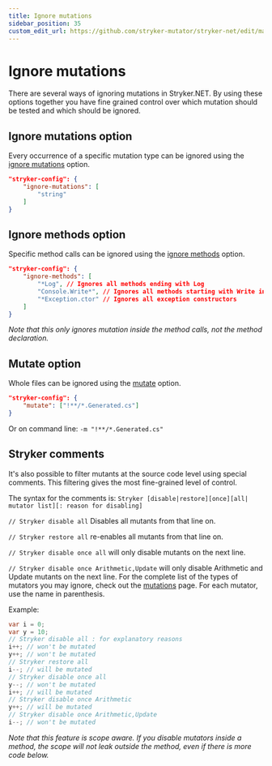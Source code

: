 ```yaml
---
title: Ignore mutations
sidebar_position: 35
custom_edit_url: https://github.com/stryker-mutator/stryker-net/edit/master/docs/ignore-mutations.md
---
```

# Ignore mutations

There are several ways of ignoring mutations in Stryker.NET. By using these options together you have fine grained control over which mutation should be tested and which should be ignored.

## Ignore mutations option

Every occurrence of a specific mutation type can be ignored using the [ignore mutations](https://stryker-mutator.io/docs/stryker-net/configuration#ignore-mutations-string) option.

``` json
"stryker-config": {
    "ignore-mutations": [
        "string"
    ]
}
```

## Ignore methods option

Specific method calls can be ignored using the [ignore methods](https://stryker-mutator.io/docs/stryker-net/configuration#ignore-methods-string) option.

``` json
"stryker-config": {
    "ignore-methods": [
        "*Log", // Ignores all methods ending with Log
        "Console.Write*", // Ignores all methods starting with Write in the class Console
        "*Exception.ctor" // Ignores all exception constructors
    ]
}
```

_Note that this only ignores mutation inside the method calls, not the method declaration._

## Mutate option

Whole files can be ignored using the [mutate](https://stryker-mutator.io/docs/stryker-net/configuration#mutate-glob) option.

``` json
"stryker-config": {
    "mutate": ["!**/*.Generated.cs"]
}
```

Or on command line: `-m "!**/*.Generated.cs"`

## Stryker comments

It's also possible to filter mutants at the source code level using special comments. This filtering gives the most fine-grained level of control.

The syntax for the comments is: `Stryker [disable|restore][once][all| mutator list][: reason for disabling]`

`// Stryker disable all` Disables all mutants from that line on.

`// Stryker restore all` re-enables all mutants from that line on.

`// Stryker disable once all` will only disable mutants on the next line.

`// Stryker disable once Arithmetic,Update` will only disable Arithmetic and Update mutants on the next line. For the complete list of the types of mutators you may ignore, check out the [mutations](./mutations.md) page. For each mutator, use the name in parenthesis.

Example:

```csharp
var i = 0;
var y = 10;
// Stryker disable all : for explanatory reasons
i++; // won't be mutated
y++; // won't be mutated
// Stryker restore all
i--; // will be mutated
// Stryker disable once all
y--; // won't be mutated
i++; // will be mutated
// Stryker disable once Arithmetic
y++; // will be mutated
// Stryker disable once Arithmetic,Update
i--; // won't be mutated
```

_Note that this feature is scope aware. If you disable mutators inside a method, the scope will not leak outside the method, even if there is more code below._
